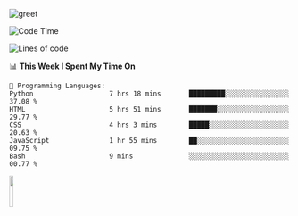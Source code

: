 ![greet](https://user-images.githubusercontent.com/44234583/146624354-9d461392-3676-4e7a-b12f-debc7319f53b.gif) 


<!--START_SECTION:waka-->
![Code Time](http://img.shields.io/badge/Code%20Time-544%20hrs%2032%20mins-blue)

![Lines of code](https://img.shields.io/badge/From%20Hello%20World%20I%27ve%20Written-3.9%20million%20lines%20of%20code-blue)

📊 **This Week I Spent My Time On** 

```text
💬 Programming Languages: 
Python                   7 hrs 18 mins       █████████░░░░░░░░░░░░░░░░   37.08 % 
HTML                     5 hrs 51 mins       ███████░░░░░░░░░░░░░░░░░░   29.77 % 
CSS                      4 hrs 3 mins        █████░░░░░░░░░░░░░░░░░░░░   20.63 % 
JavaScript               1 hr 55 mins        ██░░░░░░░░░░░░░░░░░░░░░░░   09.75 % 
Bash                     9 mins              ░░░░░░░░░░░░░░░░░░░░░░░░░   00.77 % 
```


<!--END_SECTION:waka-->
<img src="https://user-images.githubusercontent.com/44234583/191059235-95ebfce1-7fc7-4eee-baff-214d902e7c18.gif" width="12%"/>
